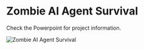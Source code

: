 # Zombie AI Agent Survival

Check the Powerpoint for project information.

![Zombie AI Agent Survival](https://github.com/RafiOsmanu/Zombie-Game-Ai/raw/main/assets/104839344/0efcd822-8465-4e32-a35f-8d15d6243b64.png)
